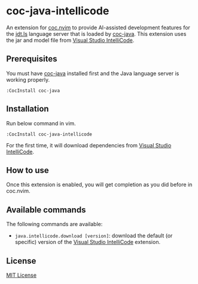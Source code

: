# coc-java-intellicode

An extension for [coc.nvim](https://github.com/neoclide/coc.nvim) to provide
AI-assisted development features for the
[jdt.ls](https://github.com/eclipse/eclipse.jdt.ls) language server that is
loaded by [coc-java](https://github.com/neoclide/coc-java). This extension uses
the jar and model file from
[Visual Studio IntelliCode](https://marketplace.visualstudio.com/items?itemName=VisualStudioExptTeam.vscodeintellicode&ssr=false#overview).

## Prerequisites

You must have [coc-java](https://github.com/neoclide/coc-java) installed first
and the Java language server is working properly.

```
:CocInstall coc-java
```

## Installation

Run below command in vim.

```
:CocInstall coc-java-intellicode
```

For the first time, it will download dependencies from
[Visual Studio IntelliCode](https://marketplace.visualstudio.com/items?itemName=VisualStudioExptTeam.vscodeintellicode&ssr=false#overview).

## How to use

Once this extension is enabled, you will get completion as you did before in
coc.nvim.

## Available commands

The following commands are available:

* `java.intellicode.download [version]`: download the default (or specific)
  version of the [Visual Studio
  IntelliCode](https://marketplace.visualstudio.com/items?itemName=VisualStudioExptTeam.vscodeintellicode&ssr=false#overview)
  extension.

## License

[MIT License](LICENSE)
